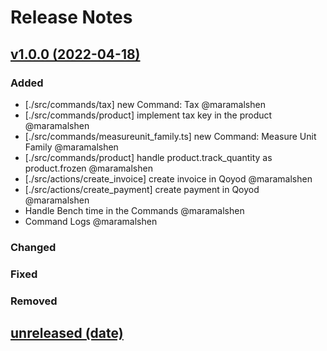 # Release Notes

## [v1.0.0 (2022-04-18)](https://github.com/Repzo/repzo-qoyod.git)

### Added

- [./src/commands/tax] new Command: Tax @maramalshen
- [./src/commands/product] implement tax key in the product @maramalshen
- [./src/commands/measureunit_family.ts] new Command: Measure Unit Family @maramalshen
- [./src/commands/product] handle product.track_quantity as product.frozen @maramalshen
- [./src/actions/create_invoice] create invoice in Qoyod @maramalshen
- [./src/actions/create_payment] create payment in Qoyod @maramalshen
- Handle Bench time in the Commands @maramalshen
- Command Logs @maramalshen

### Changed

### Fixed

### Removed

## [unreleased (date)](path)
